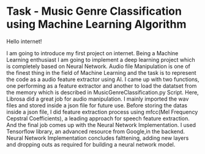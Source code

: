 # Task - Music Genre Classification using Machine Learning Algorithm
Hello internet!


I am going to introduce my first project on internet.
Being a Machine Learning enthusiast I am going to implement a deep learning project which is completely based on Neural Network.
Audio file Manipulation is one of the finest thing in the field of Machine Learning and the task is to represent the code as a audio feature extractor using AI.
I came up with two functions, one performing as a feature extractor and another to load the datatset from the memory which is described in MusicGenreClassification.py Script.
Here, Librosa did a great job for audio manipulation. I mainly imported the wav files and stored inside a json file for future use. Before storing the datas inside a json file, I did feature extraction process using mfcc(Mel Frequency Cepstral Coefficients), a leading approach for speech feature extraction.
And the final job comes up with the Neural Network Implementation. I used Tensorflow library, an advanced resource from Google,in the backend. Neural Network Implementation concludes falttening, adding new layers and dropping outs as required for building a neural network model. 
